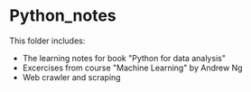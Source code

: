 # Python_notes
This folder includes:
* The learning notes for book "Python for data analysis"
* Excercises from course "Machine Learning" by Andrew Ng
* Web crawler and scraping
